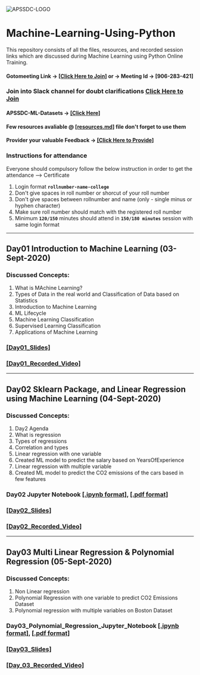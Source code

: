 ![APSSDC-LOGO](https://drive.google.com/uc?export=download&id=15AKQ6_-BixW4K6mL6RPphF5EKXqYF2zj)
# Machine-Learning-Using-Python

This repository consists of all the files, resources, and recorded session links which are discussed during Machine Learning using Python Online Training.
<!--
#### Check your details here same will printed on certificates if your details are missing update in last column  → [[GSheet]](https://docs.google.com/spreadsheets/d/1UOggB7oICyuxT6Ebl53YERQdXB6MP33JLPd6WNUuDis/edit?usp=sharing)
-->
#### Gotomeeting Link → [[Click Here to Join]](https://www.gotomeet.me/17495a0112qise) or → Meeting Id → [906-283-421]
### Join into Slack channel for doubt clarifications [Click Here to Join](https://join.slack.com/t/apssdc-community/shared_invite/zt-gxi128ev-AXD~7dgejDOFSMdROkN5RQ)

#### APSSDC-ML-Datasets → [[Click Here]](https://github.com/AP-State-Skill-Development-Corporation/Datasets)

#### Few resources avaliable @ [[resources.md]](resources.md) file don't forget to use them

#### Provider your valuable Feedback → [[Click Here to Provide]](https://forms.gle/yAbRNecQ97BzGLbT9)

### Instructions for attendance

Everyone should compulsory follow the below instruction in order to get the attendance --> Certificate

1. Login format **`rollnumber-name-college`**
2. Don't give spaces in roll number or shorcut of your roll number
3. Don't give spaces between rollnumber and name (only - single minus or hyphen character)
4. Make sure roll number should match with the registered roll number
5. Minimum **`120/150`** minutes should attend in **`150/180 minutes`** session with same login format

<!-----
******************************
Reference purpose follow this below things

1. Commit message format
- For content updation -- Added dayNo discussed content
-For Readme.md file updation --  Updated dayNo content
-For resources.md file updation --  Updated resourceName

2.README.md content

DayNo SampleLessonName (Date)

Discussed Concepts:
1. Topic-1
2. Topic-2

[[DayNo_Notebook_Link]]()
[[DayNo_Recorded_Video_Link]]()
*************************
--->

******************************
## Day01 Introduction to Machine Learning (03-Sept-2020)

### Discussed Concepts:

1. What is MAchine Learning?
2. Types of Data in the real world and Classification of Data based on Statistics
3. Introduction to Machine Learning
4. ML Lifecycle
2. Machine Learning Classification
4. Supervised Learning Classification
5. Applications of Machine Learning

### [[Day01_Slides]](Day01_03Sept2020/Intro_Machine_Learning_Using_Python_Slides.pdf)
### [[Day01_Recorded_Video]](https://transcripts.gotomeeting.com/#/s/8beacc82cebe6aa95669903b55e5a7f20f89bf9b859264126d8f969f9c3b3943)
**********************************************

## Day02 Sklearn Package, and Linear Regression using Machine Learning (04-Sept-2020)
### Discussed Concepts:

1. Day2 Agenda
1. What is regression
1. Types of regressions
1. Correlation and types
1. Linear regression with one variable
1. Created ML model to predict the salary based on YearsOfExperience
1. Linear regression with multiple variable
1. Created ML model to predict the CO2 emissions of the cars based in few features

### Day02 Jupyter Notebook [[.ipynb format]](Day02_04Sept2020/Linear_Regression_Model.ipynb), [[.pdf format]](Day02_04Sept2020/Linear_Regression_Model.pdf)
### [[Day02_Slides]](Day02_04Sept2020/Regression_Model_in_ML.pdf)
### [[Day02_Recorded_Video]](https://transcripts.gotomeeting.com/#/s/04735861ecc057435a59d704f7d46f7db78cde526294a26e0184b06912dade36)
**********************

## Day03 Multi Linear Regression & Polynomial Regression (05-Sept-2020)
### Discussed Concepts:
1. Non Linear regression
2. Polynomial Regression with one variable to predict CO2 Emissions Dataset
3. Polynomial regression with multiple variables on Boston Dataset

### Day03_Polynomial_Regression_Jupyter_Notebook [[.ipynb format]](Day03_05Sept2020/Polynomial_Regression.ipynb), [[.pdf format]](Day03_05Sept2020/Polynomial_Regression.pdf)
### [[Day03_Slides]](Day03_05Sept2020/Polynimial_Regression_Slides.pdf)
### [[Day_03_Recorded_Video]](https://transcripts.gotomeeting.com/#/s/2384f48ff4243582d5867f919eb8f7576fb66fdcb4c8375f784af749b28ad169)
